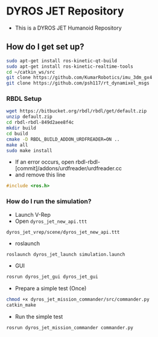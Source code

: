 # DYROS JET Repository #

* This is a DYROS JET Humanoid Repository

## How do I get set up? ##

```sh
sudo apt-get install ros-kinetic-qt-build
sudo apt-get install ros-kinetic-realtime-tools
cd ~/catkin_ws/src
git clone https://github.com/KumarRobotics/imu_3dm_gx4
git clone https://github.com/psh117/rt_dynamixel_msgs
```

### RBDL Setup ###
```sh
wget https://bitbucket.org/rbdl/rbdl/get/default.zip
unzip default.zip
cd rbdl-rbdl-849d2aee8f4c
mkdir build
cd build
cmake -D RBDL_BUILD_ADDON_URDFREADER=ON ..
make all
sudo make install
```
* If an error occurs, open rbdl-rbdl-[commit]/addons/urdfreader/urdfreader.cc
* and remove this line
```cpp
#include <ros.h>
```

### How do I run the simulation? ###

* Launch V-Rep
* Open `dyros_jet_new_api.ttt`
```
dyros_jet_vrep/scene/dyros_jet_new_api.ttt
```
* roslaunch
```sh
roslaunch dyros_jet_launch simulation.launch
```
* GUI
```sh
rosrun dyros_jet_gui dyros_jet_gui
```
* Prepare a simple test (Once)
```sh
chmod +x dyros_jet_mission_commander/src/commander.py
catkin_make
```
* Run the simple test
```sh
rosrun dyros_jet_mission_commander commander.py
```

